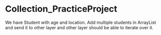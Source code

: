 # Collection_PracticeProject
We have Student with age and location. Add multiple students in ArrayList and send it to other layer and other layer should be able to iterate over it.

